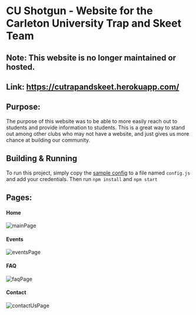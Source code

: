 # CU Shotgun - Website for the Carleton University Trap and Skeet Team

## Note: This website is no longer maintained or hosted.

## Link: https://cutrapandskeet.herokuapp.com/

## Purpose:
The purpose of this website was to be able to more easily reach out to students and provide information to students.
This is a great way to stand out among other clubs who may not have a website, and just gives us more chance at building our community.

## Building & Running
To run this project, simply copy the [sample config](./config-sample.js) to a file named `config.js` and add your credentials. Then run `npm install` and `npm start`

## Pages:
#### Home
![mainPage](pictures/mainPage.png)
#### Events
![eventsPage](pictures/calendar.png)
#### FAQ
![faqPage](pictures/faq.png)
#### Contact
![contactUsPage](pictures/contactUs.png)


